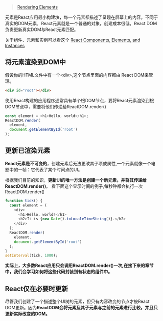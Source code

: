 
>[Rendering Elements](https://facebook.github.io/react/docs/rendering-elements.html)


元素是React应用最小构建块，每一个元素都描述了呈现在屏幕上的内容。不同于真实的DOM元素，React元素就是一个普通的对象，创建成本很低，React DOM负责更新真实DOM与React元素匹配。

关于组件、元素和实例可以看这个 [React Components, Elements, and Instances](https://facebook.github.io/react/blog/2015/12/18/react-components-elements-and-instances.html)

<!-- more -->

## 将元素渲染到DOM中
假设你的HTML文件中有一个&lt;div&gt;,这个节点里面的内容都由 React DOM来管理。
```html
<div id="root"></div>
```

使用React构建的应用程序通常具有单个根DOM节点，要将React元素渲染到根DOM节点中，需要将他们传递给ReactDOM.render()
```javascript
const element = <h1>Hello, world</h1>;
ReactDOM.render(
  element,
  document.getElementById('root')
);
```

## 更新已渲染元素
**React元素是不可变的**，创建元素后无法更改其子项或属性,一个元素就像一个电影中的一帧：它代表了某个时间点的UI。

根据我们目前的知识，**更新UI的唯一方法是创建一个新元素，并将其传递给ReactDOM.render()**。
看下面这个显示时间的例子,每秒钟都会执行一次ReactDOM.render() 

```javascript
function tick() {
  const element = (
    <div>
      <h1>Hello, world!</h1>
      <h2>It is {new Date().toLocaleTimeString()}.</h2>
    </div>
  );
  ReactDOM.render(
    element,
    document.getElementById('root')
  );
}
setInterval(tick, 1000);
```

**实际上，大多数React应用只会调用ReactDOM.render()一次,在接下来的章节中，我们会学习如何将这些代码封装到有状态的组件中。**

## React仅在必要时更新
尽管我们创建了一个描述整个UI树的元素，但只有内容改变的节点才被React DOM更新。因为**ReactDOM会将元素及其子元素与之前的元素进行比较，并且只更新实际改变的DOM。**




